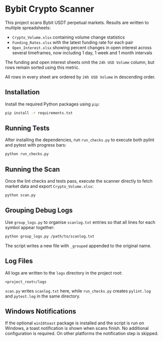 # Bybit Crypto Scanner

This project scans Bybit USDT perpetual markets.
Results are written to multiple spreadsheets:

* ``Crypto_Volume.xlsx`` containing volume change statistics
* ``Funding_Rates.xlsx`` with the latest funding rate for each pair
* ``Open_Interest.xlsx`` showing percent changes in open interest across several timeframes, now including 1 day, 1 week and 1 month intervals

The funding and open interest sheets omit the ``24h USD Volume`` column, but rows remain sorted using this metric.

All rows in every sheet are ordered by ``24h USD Volume`` in descending order.

## Installation

Install the required Python packages using `pip`:

```bash
pip install -r requirements.txt
```

## Running Tests

After installing the dependencies, run `run_checks.py` to execute
both pylint and pytest with progress bars:

```bash
python run_checks.py
```

## Running the Scan

Once the lint checks and tests pass, execute the scanner directly to fetch
market data and export `Crypto_Volume.xlsx`:

```bash
python scan.py
```

## Grouping Debug Logs

Use `group_logs.py` to organise `scanlog.txt` entries so that all lines for
each symbol appear together:

```bash
python group_logs.py /path/to/scanlog.txt
```

The script writes a new file with `_grouped` appended to the original name.

## Log Files

All logs are written to the `logs` directory in the project root:

```
<project_root>/logs
```

`scan.py` writes `scanlog.txt` here, while `run_checks.py` creates
`pylint.log` and `pytest.log` in the same directory.

## Windows Notifications

If the optional `win10toast` package is installed and the script is run on
Windows, a toast notification is shown when scans finish. No additional
configuration is required. On other platforms the notification step is skipped.

